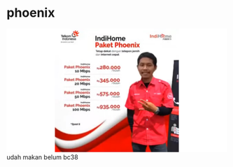 # phoenix
![Phoenix anjay](https://github.com/liyyin/phoenix/blob/main/phoenix.jpg "Pheonix anjay")
udah makan belum bc38
